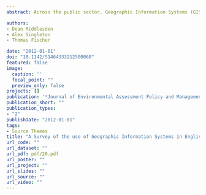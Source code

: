 ```yaml
---
abstract: Across the public sector, Geographic Information Systems (GIS) and spatial analysis are increasingly ubiquitous when making decisions involving people and places. However, historically GIS has not been prevalently applied to the various types of impact assessment. As such, this paper presents findings from a survey conducted in 2011 of 100 local authorities in England to examine how embedded GIS, spatial analysis and visualisation practices are to the process of conducting impact assessments. The results show that despite obvious advantages of applying GIS in these processes, applications employing basic techniques are at best sporadic, and where advanced methods are implemented, these in almost all instances are conducted by external contractors, thus illustrating a significant GIS under capacity within the sampled local authorities studied.

authors:
- Dean Riddlesden
- Alex Singleton
- Thomas Fischer

date: "2012-01-01"
doi: "10.1142/S1464333212500068"
featured: false
image:
  caption: ''
  focal_point: ""
  preview_only: false
projects: []
publication: '*Journal of Environmental Assessment Policy and Management*'
publication_short: ""
publication_types:
- "2"
publishDate: "2012-01-01"
tags:
- Source Themes
title: "A Survey of the use of Geographic Information Systems in English Local Authority Impact Assessments"
url_code: ""
url_dataset: ""
url_pdf: pdf/20.pdf
url_poster: ""
url_project: ""
url_slides: ""
url_source: ""
url_video: ""
---
```


